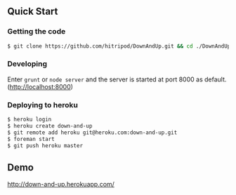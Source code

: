 ## Quick Start
### Getting the code
~~~sh
$ git clone https://github.com/hitripod/DownAndUp.git && cd ./DownAndUp.git/
~~~

### Developing
Enter `grunt` or `node server` and the server is started at port 8000 as default. ([http://localhost:8000](http://localhost:8000))

### Deploying to heroku
~~~sh
$ heroku login
$ heroku create down-and-up
$ git remote add heroku git@heroku.com:down-and-up.git
$ foreman start
$ git push heroku master
~~~

## Demo
http://down-and-up.herokuapp.com/
